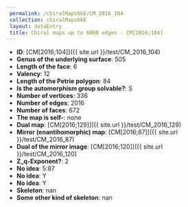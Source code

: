 ```yaml
--- 
 permalink: /chiralMaps6kE/CM_2016_104 
 collection: chiralMaps6kE
 layout: dataEntry
 title: Chiral maps up to 6000 edges - CM[2016;104]
---
```


- **ID**: [CM[2016;104]]({{ site.url }}/test/CM_2016_104)
- **Genus of the underlying surface**: 505
- **Length of the face**: 6
- **Valency**: 12
- **Length of the Petrie polygon**: 84
- **Is the automorphism group solvable?**: S
- **Number of vertices**: 336
- **Number of edges**: 2016
- **Number of faces**: 672
- **The map is self-**: none
- **Dual map**: [CM[2016;129]]({{ site.url }}/test/CM_2016_129)
- **Mirror (enantihomorphic) map**: [CM[2016;87]]({{ site.url }}/test/CM_2016_87)
- **Dual of the mirror image**: [CM[2016;120]]({{ site.url }}/test/CM_2016_120)
- **Z_q-Exponent?**: 2
- **No idea**:  5:87
- **No idea**: Y
- **No idea**: Y
- **Skeleton**: nan
- **Some other kind of skeleton**: nan
